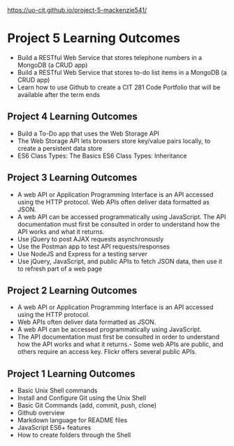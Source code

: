 https://uo-cit.github.io/project-5-mackenzie541/

# Project 5 Learning Outcomes


- Build a RESTful Web Service that stores telephone numbers in a MongoDB (a CRUD app)
- Build a RESTful Web Service that stores to-do list items in a MongoDB (a CRUD app)
- Learn how to use Github to create a CIT 281 Code Portfolio that will be available after the term ends



## Project 4 Learning Outcomes


- Build a To-Do app that uses the Web Storage API
- The Web Storage API lets browsers store key/value pairs locally, to create a persistent data store
- ES6 Class Types: The Basics
ES6 Class Types: Inheritance



## Project 3 Learning Outcomes


- A web API or Application Programming Interface is an API accessed using the HTTP protocol. Web APIs often deliver data formatted as JSON.
- A web API can be accessed programmatically using JavaScript. The API documentation must first be consulted in order to understand how the API works and what it returns.
- Use jQuery to post AJAX requests asynchronously
- Use the Postman app to test API requests/responses
- Use NodeJS and Express for a testing server
- Use jQuery, JavaScript, and public APIs to fetch JSON data, then use it to refresh part of a web page



## Project 2 Learning Outcomes


- A web API or Application Programming Interface is an API accessed using the HTTP protocol.
- Web APIs often deliver data formatted as JSON.
- A web API can be accessed programmatically using JavaScript.
- The API documentation must first be consulted in order to understand how the API works and what it returns.- Some web APIs are public, and others require an access key. Flickr offers several public APIs.



## Project 1 Learning Outcomes


- Basic Unix Shell commands
- Install and Configure Git using the Unix Shell
- Basic Git Commands (add, commit, push, clone)
- Github overview
- Markdown language for README files
- JavaScript ES6+ features
- How to create folders through the Shell
